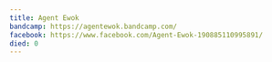 ```yaml
---
title: Agent Ewok
bandcamp: https://agentewok.bandcamp.com/
facebook: https://www.facebook.com/Agent-Ewok-190885110995891/
died: 0
---
```

